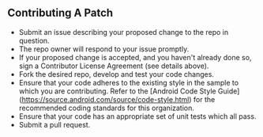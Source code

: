 ## Contributing A Patch

* Submit an issue describing your proposed change to the repo in question.
* The repo owner will respond to your issue promptly.
* If your proposed change is accepted, and you haven't already done so, sign a Contributor License Agreement (see details above).
* Fork the desired repo, develop and test your code changes.
* Ensure that your code adheres to the existing style in the sample to which you are contributing. Refer to the [Android Code Style Guide] (https://source.android.com/source/code-style.html) for the recommended coding standards for this organization.
* Ensure that your code has an appropriate set of unit tests which all pass.
* Submit a pull request.
